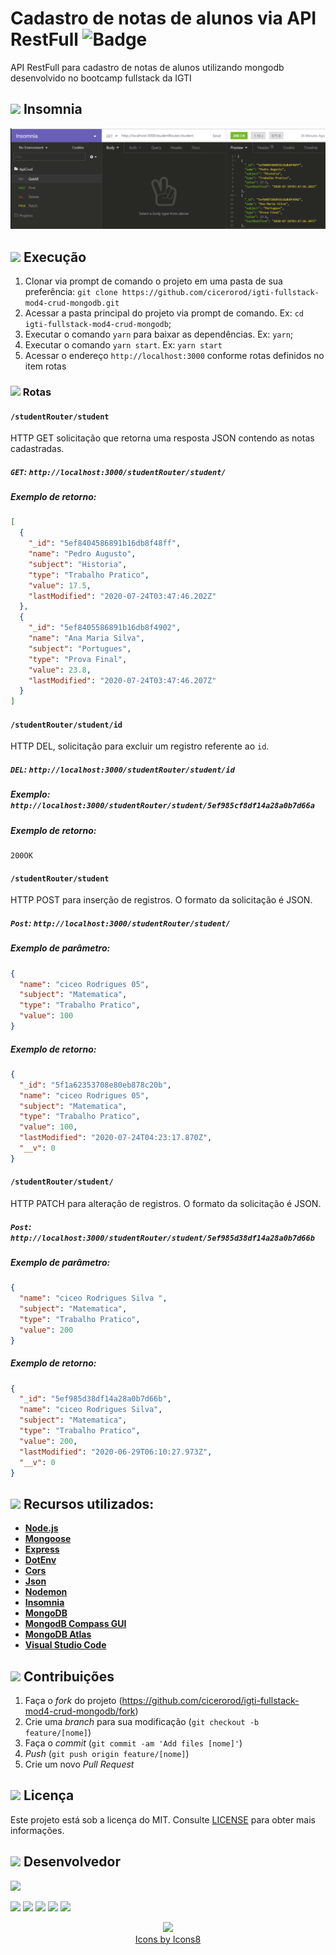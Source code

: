 # Cadastro de notas de alunos via API RestFull ![Badge](https://img.shields.io/badge/Status-Conclu%C3%ADdo-green)

API RestFull para cadastro de notas de alunos utilizando mongodb desenvolvido no bootcamp fullstack da IGTI

## <img src="https://img.icons8.com/ios-filled/20/000000/browser-window.png"/> Insomnia

<p align="center">
  <img src="https://github.com/cicerorod/igti-fullstack-mod4-crud-mongodb/blob/master/img/tela.PNG">
</p>

## ![](https://img.icons8.com/metro/20/000000/run-command.png) Execução

1. Clonar via prompt de comando o projeto em uma pasta de sua preferência: `git clone https://github.com/cicerorod/igti-fullstack-mod4-crud-mongodb.git`
2. Acessar a pasta principal do projeto via prompt de comando. Ex: `cd igti-fullstack-mod4-crud-mongodb`;
3. Executar o comando `yarn` para baixar as dependências. Ex: `yarn`;
4. Executar o comando `yarn start`. Ex: `yarn start`
5. Acessar o endereço `http://localhost:3000` conforme rotas definidos no item rotas

### ![](https://img.icons8.com/metro/20/000000/run-command.png) Rotas

#### `/studentRouter/student`

HTTP GET solicitação que retorna uma resposta JSON contendo as notas cadastradas.

##### `GET`: `http://localhost:3000/studentRouter/student/`

##### Exemplo de retorno:

```json
[
  {
    "_id": "5ef8404586891b16db8f48ff",
    "name": "Pedro Augusto",
    "subject": "Historia",
    "type": "Trabalho Pratico",
    "value": 17.5,
    "lastModified": "2020-07-24T03:47:46.202Z"
  },
  {
    "_id": "5ef8405586891b16db8f4902",
    "name": "Ana Maria Silva",
    "subject": "Portugues",
    "type": "Prova Final",
    "value": 23.8,
    "lastModified": "2020-07-24T03:47:46.207Z"
  }
]
```

#### `/studentRouter/student/id`

HTTP DEL, solicitação para excluir um registro referente ao `id`.

##### `DEL`: `http://localhost:3000/studentRouter/student/id`

##### Exemplo: `http://localhost:3000/studentRouter/student/5ef985cf8df14a28a0b7d66a`

##### Exemplo de retorno:

```Request
200OK
```

#### `/studentRouter/student`

HTTP POST para inserção de registros. O formato da solicitação é JSON.

##### `Post`: `http://localhost:3000/studentRouter/student/`

##### Exemplo de parâmetro:

```json
{
  "name": "ciceo Rodrigues 05",
  "subject": "Matematica",
  "type": "Trabalho Pratico",
  "value": 100
}
```

##### Exemplo de retorno:

```Json
{
  "_id": "5f1a62353708e80eb878c20b",
  "name": "ciceo Rodrigues 05",
  "subject": "Matematica",
  "type": "Trabalho Pratico",
  "value": 100,
  "lastModified": "2020-07-24T04:23:17.870Z",
  "__v": 0
}

```

#### `/studentRouter/student/`

HTTP PATCH para alteração de registros. O formato da solicitação é JSON.

##### `Post`: `http://localhost:3000/studentRouter/student/5ef985d38df14a28a0b7d66b`

##### Exemplo de parâmetro:

```json
{
  "name": "ciceo Rodrigues Silva ",
  "subject": "Matematica",
  "type": "Trabalho Pratico",
  "value": 200
}
```

##### Exemplo de retorno:

```Json
{
  "_id": "5ef985d38df14a28a0b7d66b",
  "name": "ciceo Rodrigues Silva",
  "subject": "Matematica",
  "type": "Trabalho Pratico",
  "value": 200,
  "lastModified": "2020-06-29T06:10:27.973Z",
  "__v": 0
}

```

<!-- :hammer:-->

## ![](https://img.icons8.com/ios-filled/20/000000/hammer.png) Recursos utilizados:

- **[Node.js](https://nodejs.org/en/)**
- **[Mongoose](https://mongoosejs.com/docs/)**
- **[Express](https://expressjs.com/pt-br/)**
- **[DotEnv](https://www.npmjs.com/package/dotenv)**
- **[Cors](https://www.npmjs.com/package/cors)**
- **[Json](https://www.w3schools.com/js/js_json_intro.asp)**
- **[Nodemon](https://www.npmjs.com/package/nodemon)**
- **[Insomnia](https://insomnia.rest/download/)**
- **[MongoDB](https://www.mongodb.com/)**
- **[MongodB Compass GUI](https://www.mongodb.com/download-center/compass)**
- **[MongoDB Atlas](https://www.mongodb.com/cloud/atlas)**
- **[Visual Studio Code](https://code.visualstudio.com/?WT.mc_id=hackingcarreira_wmc-github-gllemos)**

## ![](https://img.icons8.com/ios-glyphs/20/000000/pull-request.png) Contribuições

1. Faça o _fork_ do projeto (<https://github.com/cicerorod/igti-fullstack-mod4-crud-mongodb/fork>)
2. Crie uma _branch_ para sua modificação (`git checkout -b feature/[nome]`)
3. Faça o _commit_ (`git commit -am 'Add files [nome]'`)
4. _Push_ (`git push origin feature/[nome]`)
5. Crie um novo _Pull Request_

## ![](https://img.icons8.com/windows/20/000000/regular-document.png) Licença

Este projeto está sob a licença do MIT. Consulte [LICENSE](https://github.com/cicerorod/igti-fullstack-mod4-crud-mongodb/blob/master/LICENSE) para obter mais informações.

## ![](https://img.icons8.com/ios-glyphs/22/000000/code-file.png) Desenvolvedor

<img src="https://avatars.githubusercontent.com/cicerorod" width=115>

[![](https://img.icons8.com/fluent/30/000000/github.png)](https://github.com/cicerorod)
[![](https://img.icons8.com/metro/25/000000/linkedin.png)](https://www.linkedin.com/in/c%C3%ADcero-rodrigues-89623784/)
[![](https://img.icons8.com/metro/25/000000/facebook.png)](https://www.facebook.com/cicero.rodrigues.90834)
[![](https://img.icons8.com/material-rounded/29/000000/instagram-new.png)](https://www.instagram.com/cicero_rod/)
[![](https://img.icons8.com/metro/26/000000/email.png)](mailto:cicerorod@gmail.com)

<p align="center">
  <img src="https://img.icons8.com/wired/32/000000/icons8-new-logo.png" >
  </br>
  <a href="https://icons8.com/icon/">Icons by Icons8</a>
  
</p>
